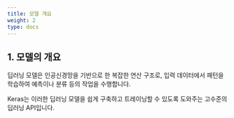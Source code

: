 ```yaml
---
title: 모델 개요
weight: 2
type: docs
---
```


## 1. 모델의 개요

딥러닝 모델은 인공신경망을 기반으로 한 복잡한 연산 구조로, 입력 데이터에서 패턴을 학습하여 예측이나 분류 등의 작업을 수행합니다. 

Keras는 이러한 딥러닝 모델을 쉽게 구축하고 트레이닝할 수 있도록 도와주는 고수준의 딥러닝 API입니다.
